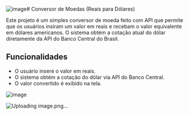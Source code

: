 ![image](https://github.com/user-attachments/assets/0dec0886-9d69-4263-bf18-12ca91ead11e)# Conversor de Moedas (Reais para Dólares)

Este projeto é um simples conversor de moeda feito com API que permite que os usuários insiram um valor em reais e recebam o valor equivalente em dólares americanos. O sistema obtém a cotação atual do dólar diretamente da API do Banco Central do Brasil.

## Funcionalidades

- O usuário insere o valor em reais.
- O sistema obtém a cotação do dólar via API do Banco Central.
- O valor convertido é exibido na tela.

![image](https://github.com/user-attachments/assets/09d98762-10d3-4f30-a51d-629ea8996f36)

![Uploading image.png…]()




